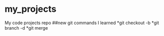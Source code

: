 # my_projects
My code projects repo
##new git commands I learned
*git checkout -b
*git branch -d
*git merge
